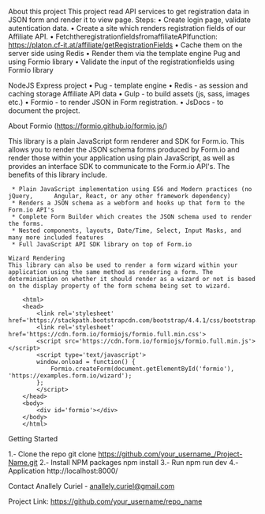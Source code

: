 About this project
This project read API services to get registration data in JSON form and render it to view page.
Steps:
• Create login page, validate autentication data.
• Create a site which renders registration fields of our Affiliate API. 
• FetchtheregistrationfieldsfromaffiliateAPIfunction: https://platon.cf-it.at/affiliate/getRegistrationFields
• Cache them on the server side using Redis
• Render them via the template engine Pug and using Formio library
• Validate the input of the registrationfields using Formio library

NodeJS Express project 
• Pug    - template engine                                                           • Redis  - as session and caching storage Affiliate API data
• Gulp   - to build assets (js, sass, images etc.)
• Formio - to render JSON in Form registration.
• JsDocs - to document the project.

About Formio (https://formio.github.io/formio.js/) 

This library is a plain JavaScript form renderer and SDK for Form.io. This allows you to render the JSON schema forms produced by Form.io and render those within your application using plain JavaScript, as well as provides an interface SDK to communicate to the Form.io API's. The benefits of this library include.

     * Plain JavaScript implementation using ES6 and Modern practices (no jQuery,      Angular, React, or any other framework dependency)
     * Renders a JSON schema as a webform and hooks up that form to the Form.io API's
     * Complete Form Builder which creates the JSON schema used to render the forms.
     * Nested components, layouts, Date/Time, Select, Input Masks, and many more included features
     * Full JavaScript API SDK library on top of Form.io

    Wizard Rendering
    This library can also be used to render a form wizard within your application using the same method as rendering a form. The determiniation on whether it should render as a wizard or not is based on the display property of the form schema being set to wizard.

        <html>
        <head>
            <link rel='stylesheet' href='https://stackpath.bootstrapcdn.com/bootstrap/4.4.1/css/bootstrap.min.css'>
            <link rel='stylesheet' href='https://cdn.form.io/formiojs/formio.full.min.css'>
            <script src='https://cdn.form.io/formiojs/formio.full.min.js'></script>
            <script type='text/javascript'>
            window.onload = function() {
                Formio.createForm(document.getElementById('formio'), 'https://examples.form.io/wizard');
            };
            </script>
        </head>
        <body>
            <div id='formio'></div>
        </body>
        </html>

Getting Started

1.- Clone the repo
    git clone https://github.com/your_username_/Project-Name.git
2.- Install NPM packages
    npm install
3.- Run
    npm run dev
4.- Application
    http://localhost:8000/

Contact
Anallely Curiel  - anallely.curiel@gmail.com

Project Link: https://github.com/your_username/repo_name

